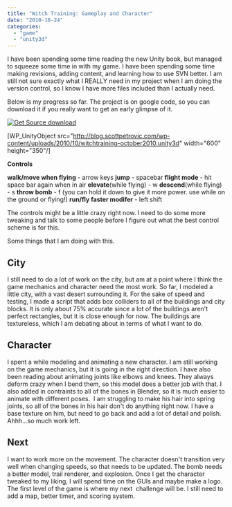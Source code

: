 ```yaml
---
title: "Witch Training: Gameplay and Character"
date: "2010-10-24"
categories: 
  - "game"
  - "unity3d"
---
```


I have been spending some time reading the new Unity book, but managed to squeeze some time in with my game. I have been spending some time making revisions, adding content, and learning how to use SVN better. I am still not sure exactly what I REALLY need in my project when I am doing the version control, so I know I have more files included than I actually need.

Below is my progress so far. The project is on google code, so you can download it if you really want to get an early glimpse of it.

[![Get Source download](/images/get_source_button.png "Get Source")](http://code.google.com/p/unity3d-witchtraining/downloads/list)

\[WP\_UnityObject src="http://blog.scottpetrovic.com/wp-content/uploads/2010/10/witchtraining-october2010.unity3d" width="600" height="350"/\]

**Controls**

**walk/move when flying** - arrow keys **jump** \- spacebar **flight mode** - hit space bar again when in air **elevate**(while flying) - w **descend**(while flying) - s **throw bomb** - f (you can hold it down to give it more power. use while on the ground or flying!) **run/fly faster modifer** - left shift

The controls might be a little crazy right now. I need to do some more tweaking and talk to some people before I figure out what the best control scheme is for this.

Some things that I am doing with this.

## City

I still need to do a lot of work on the city, but am at a point where I think the game mechanics and character need the most work. So far, I modeled a little city, with a vast desert surrounding it. For the sake of speed and testing, I made a script that adds box colliders to all of the buildings and city blocks. It is only about 75% accurate since a lot of the buildings aren't perfect rectangles, but it is close enough for now. The buildings are textureless, which I am debating about in terms of what I want to do.

## Character

I spent a while modeling and animating a new character. I am still working on the game mechanics, but it is going in the right direction. I have also been reading about animating joints like elbows and knees. They always deform crazy when I bend them, so this model does a better job with that. I also added in contraints to all of the bones in Blender, so it is much easier to animate with different poses.  I am struggling to make his hair into spring joints, so all of the bones in his hair don't do anything right now. I have a base texture on him, but need to go back and add a lot of detail and polish. Ahhh...so much work left.

## Next

I want to work more on the movement. The character doesn't transition very well when changing speeds, so that needs to be updated. The bomb needs a better model, trail renderer, and explosion. Once I get the character tweaked to my liking, I will spend time on the GUIs and maybe make a logo. The first level of the game is where my next  challenge will be. I still need to add a map, better timer, and scoring system.

